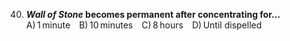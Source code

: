 40. ***Wall of Stone* becomes permanent after concentrating for…**
    A) 1 minute B) 10 minutes C) 8 hours D) Until dispelled
